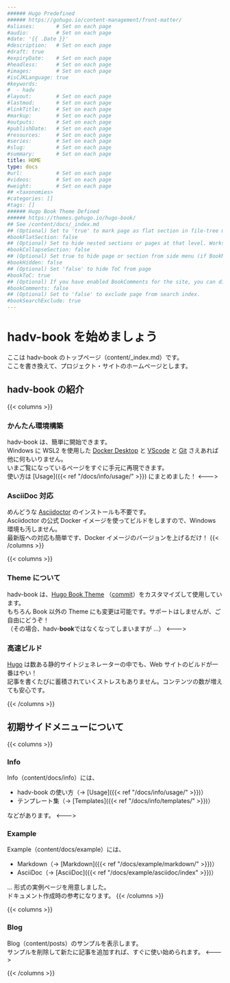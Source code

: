 ```yaml
---
###### Hugo Predefined
###### https://gohugo.io/content-management/front-matter/
#aliases:       # Set on each page
#audio:         # Set on each page
#date: '{{ .Date }}'
#description:   # Set on each page
#draft: true
#expiryDate:    # Set on each page 
#headless:      # Set on each page
#images:        # Set on each page
#isCJKLanguage: true
#keywords:
#  - hadv
#layout:        # Set on each page
#lastmod:       # Set on each page
#linkTitle:     # Set on each page
#markup:        # Set on each page
#outputs:       # Set on each page
#publishDate:   # Set on each page
#resources:     # Set on each page
#series:        # Set on each page
#slug:          # Set on each page
#summary:       # Set on each page
title: HOME
type: docs
#url:           # Set on each page
#videos:        # Set on each page
#weight:        # Set on each page
## <taxonomies>
#categories: []
#tags: []
###### Hugo Book Theme Defined
###### https://themes.gohugo.io/hugo-book/
## See /content/docs/_index.md
## (Optional) Set to 'true' to mark page as flat section in file-tree menu (if BookMenuBundle not set)
#bookFlatSection: false
## (Optional) Set to hide nested sections or pages at that level. Works only with file-tree menu mode
#bookCollapseSection: false
## (Optional) Set true to hide page or section from side menu (if BookMenuBundle not set)
#bookHidden: false
## (Optional) Set 'false' to hide ToC from page
#bookToC: true
## (Optional) If you have enabled BookComments for the site, you can disable it for specific pages.
#bookComments: false
## (Optional) Set to 'false' to exclude page from search index.
#bookSearchExclude: true
---
```


# hadv-book を始めましょう

ここは hadv-book のトップページ（content/_index.md）です。  
ここを書き換えて、プロジェクト・サイトのホームページとします。

## hadv-book の紹介

{{< columns >}}
### かんたん環境構築

hadv-book は、簡単に開始できます。  
Windows に WSL2 を使用した
[Docker Desktop](https://www.docker.com/products/docker-desktop) と 
[VScode](https://code.visualstudio.com/) と 
[Git](https://git-scm.com/) さえあれば他に何もいりません。  
いまご覧になっているページをすぐに手元に再現できます。  
使い方は [Usage]({{< ref "/docs/info/usage/" >}}) にまとめました！
<--->
### AsciiDoc 対応

めんどうな [Asciidoctor](https://asciidoctor.org/) のインストールも不要です。  
Asciidoctor の公式 Docker イメージを使ってビルドをしますので、Windows 環境も汚しません。  
最新版への対応も簡単です、Docker イメージのバージョンを上げるだけ！
{{< /columns >}}

{{< columns >}}
### Theme について

hadv-book は、[Hugo Book Theme](https://themes.gohugo.io/hugo-book/) （[commit](https://github.com/alex-shpak/hugo-book/commit/1e4bcc2cc3186794c1becbe0a0d9c924264d0146)）をカスタマイズして使用しています。  
もちろん Book 以外の Theme にも変更は可能です。サポートはしませんが、ご自由にどうぞ！  
（その場合、hadv-**book**ではなくなってしまいますが …）
<--->
### 高速ビルド

[Hugo](https://gohugo.io/) は数ある静的サイトジェネレーターの中でも、Web サイトのビルドが一番はやい！  
記事を書くたびに蓄積されていくストレスもありません。コンテンツの数が増えても安心です。

{{< /columns >}}

## 初期サイドメニューについて

{{< columns >}}
### Info

Info（content/docs/info）には、

* hadv-book の使い方（→ [Usage]({{< ref "/docs/info/usage/" >}})）
* テンプレート集（→ [Templates]({{< ref "/docs/info/templates/" >}})）

などがあります。
<--->
### Example

Example（content/docs/example）には、

* Markdown（→ [Markdown]({{< ref "/docs/example/markdown/" >}})）
* AsciiDoc（→ [AsciiDoc]({{< ref "/docs/example/asciidoc/index" >}})）

… 形式の実例ページを用意しました。  
ドキュメント作成時の参考になります。
{{< /columns >}}

{{< columns >}}
### Blog

Blog（content/posts）のサンプルを表示します。  
サンプルを削除して新たに記事を追加すれば、すぐに使い始められます。
<--->

{{< /columns >}}
